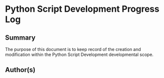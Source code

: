 # Python Script Development Progress Log

## Summary
The purpose of this document is to keep record of the creation and modification within the Python Script Development developmental scope.

## Author(s)
